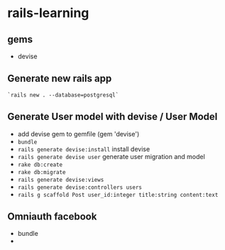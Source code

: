 # rails-learning
## gems
  * devise  

## Generate new rails app
    `rails new . --database=postgresql`

## Generate User model with devise / User Model
  * add devise gem to gemfile (gem 'devise')
  * `bundle`
  * `rails generate devise:install` install devise
  * `rails generate devise user` generate user migration and model
  * `rake db:create`
  * `rake db:migrate`
  * `rails generate devise:views`
  * `rails generate devise:controllers users`
  * `rails g scaffold Post user_id:integer title:string content:text`

## Omniauth facebook
  * bundle
  * 
